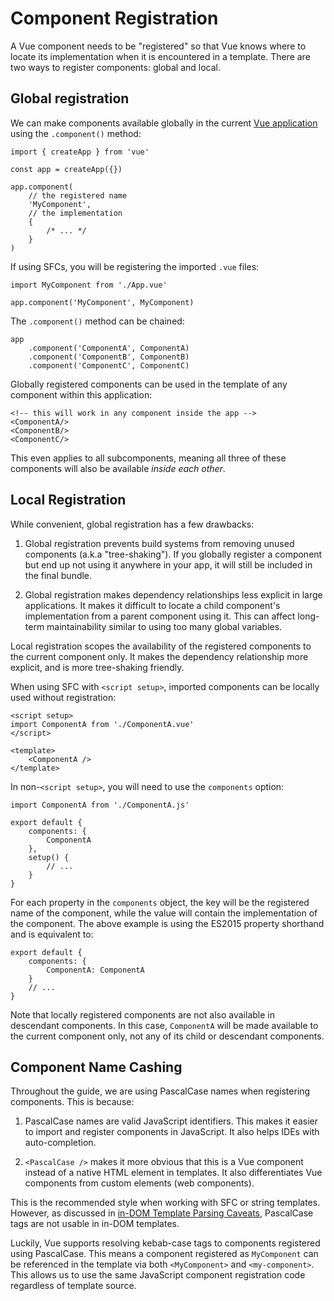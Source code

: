# Component Registration

A Vue component needs to be "registered" so that Vue knows where to locate its implementation when it is encountered in a template. There are two ways to register components: global and local.


## Global registration

We can make components available globally in the current [Vue application](https://vuejs.org/guide/essentials/application) using the `.component()` method:

    import { createApp } from 'vue'

    const app = createApp({})

    app.component(
        // the registered name
        'MyComponent',
        // the implementation
        {
            /* ... */
        }
    )

If using SFCs, you will be registering the imported `.vue` files:

    import MyComponent from './App.vue'

    app.component('MyComponent', MyComponent)

The `.component()` method can be chained:

    app
        .component('ComponentA', ComponentA)
        .component('ComponentB', ComponentB)
        .component('ComponentC', ComponentC)

Globally registered components can be used in the template of any component within this application:

    <!-- this will work in any component inside the app -->
    <ComponentA/>
    <ComponentB/>
    <ComponentC/>

This even applies to all subcomponents, meaning all three of these components will also be available *inside each other*.

## Local Registration

While convenient, global registration has a few drawbacks:

1. Global registration prevents build systems from removing unused components (a.k.a "tree-shaking"). If you globally register a component but end up not using it anywhere in your app, it will still be included in the final bundle.

2. Global registration makes dependency relationships less explicit in large applications. It makes it difficult to locate a child component's implementation from a parent component using it. This can affect long-term maintainability similar to using too many global variables.

Local registration scopes the availability of the registered components to the current component only. It makes the dependency relationship more explicit, and is more tree-shaking friendly.

When using SFC with `<script setup>`, imported components can be locally used without registration:


    <script setup>
    import ComponentA from './ComponentA.vue'
    </script>

    <template>
        <ComponentA />
    </template>

In non-`<script setup>`, you will need to use the `components` option:

    import ComponentA from './ComponentA.js'

    export default {
        components: {
            ComponentA
        },
        setup() {
            // ...
        }
    }

For each property in the `components` object, the key will be the registered name of the component, while the value will contain the implementation of the component. The above example is using the ES2015 property shorthand and is equivalent to:

    export default {
        components: {
            ComponentA: ComponentA
        }
        // ...
    }

Note that locally registered components are not also available in descendant components. In this case, `ComponentA` will be made available to the current component only, not any of its child or descendant components.

## Component Name Cashing

Throughout the guide, we are using PascalCase names when registering components. This is because:

1. PascalCase names are valid JavaScript identifiers. This makes it easier to import and register components in JavaScript. It also helps IDEs with auto-completion.

2. `<PascalCase />` makes it more obvious that this is a Vue component instead of a native HTML element in templates. It also differentiates Vue components from custom elements (web components).

This is the recommended style when working with SFC or string templates. However, as discussed in [in-DOM Template Parsing Caveats](https://vuejs.org/guide/essentials/component-basics#in-dom-template-parsing-caveats), PascalCase tags are not usable in in-DOM templates.

Luckily, Vue supports resolving kebab-case tags to components registered using PascalCase. This means a component registered as `MyComponent` can be referenced in the template via both `<MyComponent>` and `<my-component>`. This allows us to use the same JavaScript component registration code regardless of template source.